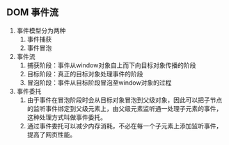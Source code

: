 ## DOM 事件流

1. 事件模型分为两种
   1. 事件捕获
   2. 事件冒泡
2. 事件流
   1. 捕获阶段：事件从window对象自上而下向目标对象传播的阶段
   2. 目标阶段：真正的目标对象处理事件的阶段
   3. 冒泡阶段：事件从目标阶段冒泡至window对象的过程
3. 事件委托
   1. 由于事件在冒泡阶段时会从目标对象冒泡到父级对象，因此可以把子节点的监听事件绑定到父级元素上，由父级元素监听通一处理子元素的事件，这种处理方式叫做事件委托。
   2. 通过事件委托可以减少内存消耗，不必在每一个子元素上添加监听事件，提高了网页性能。